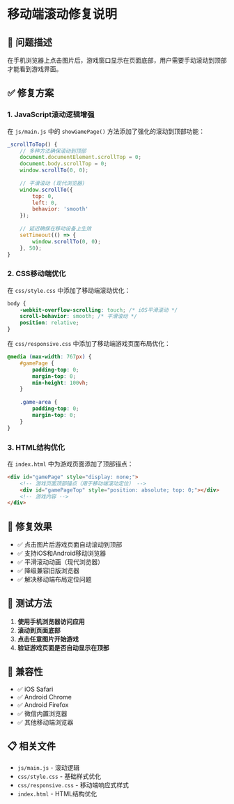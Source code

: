 # 移动端滚动修复说明

## 🎯 问题描述
在手机浏览器上点击图片后，游戏窗口显示在页面底部，用户需要手动滚动到顶部才能看到游戏界面。

## ✅ 修复方案

### 1. **JavaScript滚动逻辑增强**
在 `js/main.js` 中的 `showGamePage()` 方法添加了强化的滚动到顶部功能：

```javascript
_scrollToTop() {
    // 多种方法确保滚动到顶部
    document.documentElement.scrollTop = 0;
    document.body.scrollTop = 0;
    window.scrollTo(0, 0);
    
    // 平滑滚动 (现代浏览器)
    window.scrollTo({
        top: 0,
        left: 0,
        behavior: 'smooth'
    });
    
    // 延迟确保在移动设备上生效
    setTimeout(() => {
        window.scrollTo(0, 0);
    }, 50);
}
```

### 2. **CSS移动端优化**
在 `css/style.css` 中添加了移动端滚动优化：

```css
body {
    -webkit-overflow-scrolling: touch; /* iOS平滑滚动 */
    scroll-behavior: smooth; /* 平滑滚动 */
    position: relative;
}
```

在 `css/responsive.css` 中添加了移动端游戏页面布局优化：

```css
@media (max-width: 767px) {
    #gamePage {
        padding-top: 0;
        margin-top: 0;
        min-height: 100vh;
    }
    
    .game-area {
        padding-top: 0;
        margin-top: 0;
    }
}
```

### 3. **HTML结构优化**
在 `index.html` 中为游戏页面添加了顶部锚点：

```html
<div id="gamePage" style="display: none;">
    <!-- 游戏页面顶部锚点（用于移动端滚动定位） -->
    <div id="gamePageTop" style="position: absolute; top: 0;"></div>
    <!-- 游戏内容 -->
</div>
```

## 🚀 修复效果

- ✅ 点击图片后游戏页面自动滚动到顶部
- ✅ 支持iOS和Android移动浏览器
- ✅ 平滑滚动动画（现代浏览器）
- ✅ 降级兼容旧版浏览器
- ✅ 解决移动端布局定位问题

## 📱 测试方法

1. **使用手机浏览器访问应用**
2. **滚动到页面底部**
3. **点击任意图片开始游戏**
4. **验证游戏页面是否自动显示在顶部**

## 🔧 兼容性

- ✅ iOS Safari
- ✅ Android Chrome
- ✅ Android Firefox
- ✅ 微信内置浏览器
- ✅ 其他移动端浏览器

## 📋 相关文件

- `js/main.js` - 滚动逻辑
- `css/style.css` - 基础样式优化
- `css/responsive.css` - 移动端响应式样式
- `index.html` - HTML结构优化 